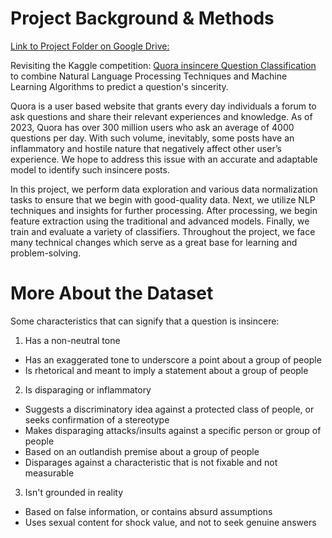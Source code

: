 # Project Background & Methods

[Link to Project Folder on Google Drive:](https://drive.google.com/drive/folders/19na1qYVQ3gHOiFwsKuJpWUkD4De3MKlh?usp=sharing)

Revisiting the Kaggle competition: [Quora insincere Question Classification](https://www.kaggle.com/c/quora-insincere-questions-classification) to combine Natural Language Processing Techniques and Machine Learning Algorithms to predict a question's sincerity. 

Quora is a user based website that grants every day individuals a forum to ask questions and share their relevant experiences and knowledge. As of 2023, Quora has over 300 million users who ask an average of 4000 questions per day. With such volume, inevitably, some posts have an inflammatory and hostile nature that negatively affect other user’s experience. We hope to address this issue with an accurate and adaptable model to identify such insincere posts. 

In this project, we perform data exploration and various data normalization tasks to ensure that we begin with good-quality data. Next, we utilize NLP techniques and insights for further processing. After processing, we begin feature extraction using the traditional and advanced models. Finally, we train and evaluate a variety of classifiers. Throughout the project, we face many technical changes which serve as a great base for learning and problem-solving.

# More About the Dataset

Some characteristics that can signify that a question is insincere:

1) Has a non-neutral tone
- Has an exaggerated tone to underscore a point about a group of people
- Is rhetorical and meant to imply a statement about a group of people
  
2) Is disparaging or inflammatory
- Suggests a discriminatory idea against a protected class of people, or seeks confirmation of a stereotype
- Makes disparaging attacks/insults against a specific person or group of people
- Based on an outlandish premise about a group of people
- Disparages against a characteristic that is not fixable and not measurable
  
3) Isn't grounded in reality
- Based on false information, or contains absurd assumptions
- Uses sexual content for shock value, and not to seek genuine answers

